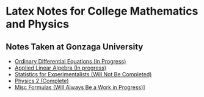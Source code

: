 # Latex Notes for College Mathematics and Physics
## Notes Taken at Gonzaga University

- [Ordinary Differential Equations (In Progress)](https://github.com/CameronSWilliamson/Math-Notes/tree/main/math260)
- [Applied Linear Algebra (In progress)](https://github.com/CameronSWilliamson/Math-Notes/tree/main/math363)
- [Statistics for Experimentalists (Will Not Be Completed)](https://github.com/CameronSWilliamson/Math-Notes/tree/main/math321)
- [Physics 2 (Complete)](https://github.com/CameronSWilliamson/Math-Notes/tree/main/physics204)
-  [Misc Formulas (Will Always Be a Work in Progress)](https://github.com/CameronSWilliamson/math-notes/tree/main/misc)]
